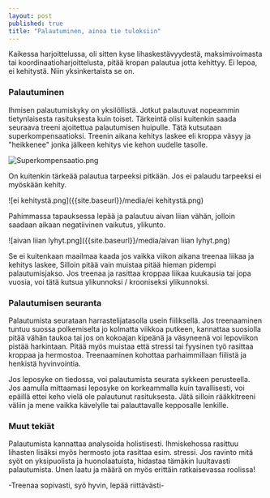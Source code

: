 ```yaml
---
layout: post
published: true
title: "Palautuminen, ainoa tie tuloksiin"
---
```


Kaikessa harjoittelussa, oli sitten kyse lihaskestävyydestä, maksimivoimasta tai koordinaatioharjoittelusta, pitää kropan palautua jotta kehittyy. Ei lepoa, ei kehitystä. Niin yksinkertaista se on. 

### Palautuminen

Ihmisen palautumiskyky on yksilöllistä. Jotkut palautuvat nopeammin tietynlaisesta rasituksesta kuin toiset. Tärkeintä olisi kuitenkin saada seuraava treeni ajoitettua palautumisen huipulle. Tätä kutsutaan superkompensaatioksi. Treenin aikana kehitys laskee eli kroppa väsyy ja "heikkenee" jonka jälkeen kehitys vie kehon uudelle tasolle.

![Superkompensaatio.png]({{site.baseurl}}/media/Superkompensaatio.png)

On kuitenkin tärkeää palautua tarpeeksi pitkään. Jos ei palaudu tarpeeksi ei myöskään kehity. 

![ei kehitystä.png]({{site.baseurl}}/media/ei kehitystä.png)

Pahimmassa tapauksessa lepää ja palautuu aivan liian vähän, jolloin saadaan aikaan negatiivinen vaikutus, ylikunto. 

![aivan liian lyhyt.png]({{site.baseurl}}/media/aivan liian lyhyt.png)

Se ei kuitenkaan maailmaa kaada jos vaikka viikon aikana treenaa liikaa ja kehitys laskee, Silloin pitää vain muistaa pitää hieman pidempi palautumisjakso. Jos treenaa ja rasittaa kroppaa liikaa kuukausia tai jopa vuosia, voi tätä kutsua ylikunnoksi / krooniseksi ylikunnoksi. 

### Palautumisen seuranta

Palautumista seurataan harrastelijatasolla usein fiiliksellä. Jos treenaaminen tuntuu suossa polkemiselta jo kolmatta viikkoa putkeen, kannattaa suosiolla pitää vähän taukoa tai jos on kokoajan kipeänä ja väsyneenä voi lepoviikon pistää harkintaan. Pitää myös muistaa että stressi tai fyysinen työ rasittaa kroppaa ja hermostoa. Treenaaminen kohottaa parhaimmillaan fiilistä ja henkistä hyvinvointia.

Jos leposyke on tiedossa, voi palautumista seurata sykkeen perusteella. Jos aamulla mittaamasi leposyke on korkeammalla kuin tavallisesti, voi epäillä ettei keho vielä ole palautunut rasituksesta. Jätä silloin rääkkitreeni väliin ja mene vaikka kävelylle tai palauttavalle kepposalle lenkille. 

### Muut tekiät

Palautumista kannattaa analysoida holistisesti. Ihmiskehossa rasittuu lihasten lisäksi myös hermosto jota rasittaa esim. stressi. Jos ravinto mitä syöt on yksipuolista ja huonolaatuista, hidastaa tämäkin luultavasti palautumista. Unen laatu ja määrä on myös erittäin ratkaisevassa roolissa! 


-Treenaa sopivasti, syö hyvin, lepää riittävästi-

